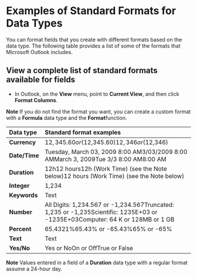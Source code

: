 
# Examples of Standard Formats for Data Types

You can format fields that you create with different formats based on the data type. The following table provides a list of some of the formats that Microsoft Outlook includes.


## View a complete list of standard formats available for fields


- In Outlook, on the  **View** menu, point to **Current View**, and then click  **Format Columns**.
    

 **Note**  If you do not find the format you want, you can create a custom format with a  **Formula** data type and the **Format**function.





|**Data type**|**Standard format examples**|
|:-----|:-----|
| **Currency**|$12,345.60 or ($12,345.60)$12,346 or ($12,346)|
| **Date/Time**|Tuesday, March 03, 2009 8:00 AM3/03/2009 8:00 AMMarch 3, 2009Tue 3/3 8:00 AM8:00 AM|
| **Duration**|12h12 hours12h (Work Time) (see the Note below)12 hours (Work Time) (see the Note below)|
| **Integer**|1,234|
| **Keywords**|Text|
| **Number**|All Digits: 1,234.567 or -1,234.567Truncated: 1,235 or -1,235Scientific: 1235E+03 or -1235E+03Computer: 64 K or 128MB or 1 GB|
| **Percent**|65.4321%65.43% or -65.43%65% or -65%|
| **Text**|Text|
| **Yes/No**|Yes or NoOn or OffTrue or False|

 **Note**  Values entered in a field of a  **Duration** data type with a regular format assume a 24-hour day.

